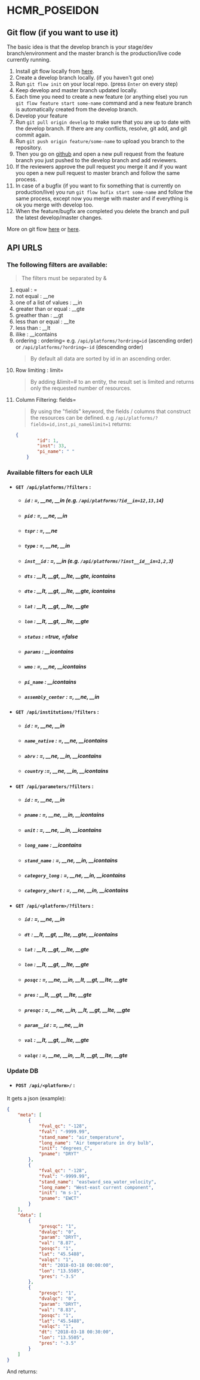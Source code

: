 # HCMR_POSEIDON

## Git flow (if you want to use it)
The basic idea is that the develop branch is your stage/dev branch/environment and the master branch is the production/live code currently running. 

1. Install git flow locally from [here](https://github.com/nvie/gitflow/wiki/Installation).
2. Create a develop branch locally. (if you haven't got one)
3. Run `git flow init` on your local repo. (press `Enter` on every step)
4. Keep develop and master branch updated locally.
5. Each time you need to create a new feature (or anything else) you run `git flow feature start some-name` command and a new feature branch is automatically created from the develop branch.
6. Develop your feature
7. Run `git pull origin develop` to make sure that you are up to date with the develop branch. If there are any conflicts, resolve, git add, and git commit again.
8. Run `git push origin feature/some-name` to upload you branch to the repository.
9. Then you go on [github](https://github.com/AntigoniMoira/hcmr_repository) and open a new pull request from the feature branch you just pushed to the develop branch and add reviewers.
10. If the reviewers approve the pull request you merge it and if you want you open a new pull request to master branch and follow the same process.
11. In case of a bugfix (if you want to fix something that is currently on production/live) you run `git flow bufix start some-name` and follow the same process, except now you merge with master and if everything is ok you merge with develop too.
12. When the feature/bugfix are completed you delete the branch and pull the latest develop/master changes.

More on git flow [here](https://github.com/nvie/gitflow) or [here](https://www.atlassian.com/git/tutorials/comparing-workflows/gitflow-workflow).

## API URLS

### The following filters are available:

>The filters must be separated by &

1. equal : =
2. not equal : __ne
3. one of a list of values : __in
4. greater than or equal : __gte
5. greather than : __gt
6. less than or equal : __lte
7. less than : __lt
8. ilike : __icontains
9. ordering : ordering= e.g. `/api/platforms/?ordring=id` (ascending order) or  `/api/platforms/?ordring=-id` (descending order)
    >By default all data are sorted by id in an ascending order.
10. Row limiting : limit=
    >By adding &limit=# to an entity, the result set is limited and returns only the requested number of resources. 
11. Column Filtering: fields=
    >By using the "fields" keyword, the fields / columns that construct the resources can be defined.
    e.g `/api/platforms/?fields=id,inst,pi_name&limit=1` returns:
    ```json
	{
            "id": 1,
            "inst": 33,
            "pi_name": " "
        }
	```

### Available filters for each ULR

* #### `GET /api/platforms/?filters` :

    * ##### `id` : =, __ne, __in (e.g. `/api/platforms/?id__in=12,13,14`)
    * ##### `pid` : =, __ne, __in
    * ##### `tspr` : =, __ne
    * ##### `type` : =, __ne, __in
    * ##### `inst__id` : =, __in (e.g. `/api/platforms/?inst__id__in=1,2,3`)
    * ##### `dts` : __lt, __gt, __lte, __gte, icontains
    * ##### `dte` : __lt, __gt, __lte, __gte, icontains
    * ##### `lat` : __lt, __gt, __lte, __gte
    * ##### `lon` : __lt, __gt, __lte, __gte
    * ##### `status` : =true, =false
    * ##### `params` : __icontains
    * ##### `wmo` : =, __ne, __icontains
    * ##### `pi_name` : __icontains
    * ##### `assembly_center` : =, __ne, __in

* #### `GET /api/institutions/?filters` :

    * ##### `id` : =, __ne, __in 
    * ##### `name_native` : =, __ne, __icontains
    * ##### `abrv` : =, __ne, __in, __icontains
    * ##### `country` :=, __ne, __in, __icontains

* #### `GET /api/parameters/?filters` :

    * ##### `id` : =, __ne, __in 
    * ##### `pname` : =, __ne, __in, __icontains
    * ##### `unit` : =, __ne, __in, __icontains
    * ##### `long_name` : __icontains
    * ##### `stand_name` : =, __ne, __in, __icontains 
    * ##### `category_long` : =, __ne, __in, __icontains
    * ##### `category_short` : =, __ne, __in, __icontains

* #### `GET /api/<platform>/?filters` :

    * ##### `id` : =, __ne, __in 
    * ##### `dt` : __lt, __gt, __lte, __gte, __icontains
    * ##### `lat` : __lt, __gt, __lte, __gte
    * ##### `lon` : __lt, __gt, __lte, __gte 
    * ##### `posqc` : =, __ne, __in, __lt, __gt, __lte, __gte
    * ##### `pres` : __lt, __gt, __lte, __gte
    * ##### `presqc` : =, __ne, __in, __lt, __gt, __lte, __gte
    * ##### `param__id` : =, __ne, __in
    * ##### `val` : __lt, __gt, __lte, __gte
    * ##### `valqc` : =, __ne, __in, __lt, __gt, __lte, __gte

### Update DB

* #### `POST /api/<platform>/` :

It gets a json (example):

```json
{
	"meta": [
		{
			"fval_qc": "-128",
			"fval": "-9999.99",
			"stand_name": "air_temperature",
			"long_name": "Air temperature in dry bulb",
			"init": "degrees_C",
			"pname": "DRYT"
		},
		{
			"fval_qc": "-128",
			"fval": "-9999.99",
			"stand_name": "eastward_sea_water_velocity",
			"long_name": "West-east current component",
			"init": "m s-1",
			"pname": "EWCT"
		}
    ],
	"data": [
		{
			"presqc": "1",
			"dvalqc": "0",
			"param": "DRYT",
			"val": "8.87",
			"posqc": "1",
			"lat": "45.5488",
			"valqc": "1",
			"dt": "2018-03-18 00:00:00",
			"lon": "13.5505",
			"pres": "-3.5"
		},
		{
			"presqc": "1",
			"dvalqc": "0",
			"param": "DRYT",
			"val": "8.83",
			"posqc": "1",
			"lat": "45.5488",
			"valqc": "1",
			"dt": "2018-03-18 00:30:00",
			"lon": "13.5505",
			"pres": "-3.5"
		}
    ]
}
```

And returns:
